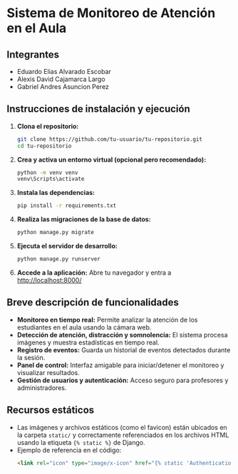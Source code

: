 # Sistema de Monitoreo de Atención en el Aula

## Integrantes

- Eduardo Elias Alvarado Escobar  
- Alexis David Cajamarca Largo  
- Gabriel Andres Asuncion Perez  

## Instrucciones de instalación y ejecución

1. **Clona el repositorio:**
   ```bash
   git clone https://github.com/tu-usuario/tu-repositorio.git
   cd tu-repositorio
   ```

2. **Crea y activa un entorno virtual (opcional pero recomendado):**
   ```bash
   python -m venv venv
   venv\Scripts\activate
   ```

3. **Instala las dependencias:**
   ```bash
   pip install -r requirements.txt
   ```

4. **Realiza las migraciones de la base de datos:**
   ```bash
   python manage.py migrate
   ```

5. **Ejecuta el servidor de desarrollo:**
   ```bash
   python manage.py runserver
   ```

6. **Accede a la aplicación:**
   Abre tu navegador y entra a [http://localhost:8000/](http://localhost:8000/)

## Breve descripción de funcionalidades

- **Monitoreo en tiempo real:** Permite analizar la atención de los estudiantes en el aula usando la cámara web.
- **Detección de atención, distracción y somnolencia:** El sistema procesa imágenes y muestra estadísticas en tiempo real.
- **Registro de eventos:** Guarda un historial de eventos detectados durante la sesión.
- **Panel de control:** Interfaz amigable para iniciar/detener el monitoreo y visualizar resultados.
- **Gestión de usuarios y autenticación:** Acceso seguro para profesores y administradores.

## Recursos estáticos

- Las imágenes y archivos estáticos (como el favicon) están ubicados en la carpeta `static/` y correctamente referenciados en los archivos HTML usando la etiqueta `{% static %}` de Django.
- Ejemplo de referencia en el código:
  ```html
  <link rel="icon" type="image/x-icon" href="{% static 'Authentication/favicon.ico' %}">
  ```
